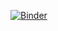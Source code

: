 
[![Binder](https://mybinder.org/badge_logo.svg)](https://mybinder.org/v2/gh/lais-bm/CS590lbastos/R)
